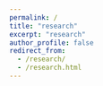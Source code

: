 ```yaml
---
permalink: /
title: "research"
excerpt: "research"
author_profile: false
redirect_from: 
  - /research/
  - /research.html
---
```

